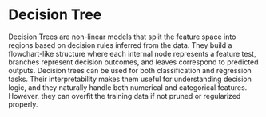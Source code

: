 # Decision Tree 

Decision Trees are non-linear models that split the feature space into regions based on decision rules inferred from the data. They build a flowchart-like structure where each internal node represents a feature test, branches represent decision outcomes, and leaves correspond to predicted outputs. Decision trees can be used for both classification and regression tasks. Their interpretability makes them useful for understanding decision logic, and they naturally handle both numerical and categorical features. However, they can overfit the training data if not pruned or regularized properly.
